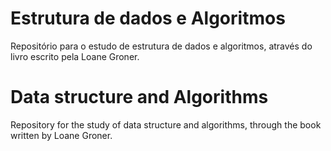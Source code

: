# Estrutura de dados e Algoritmos
Repositório para o estudo de estrutura de dados e algoritmos, através do livro escrito pela Loane Groner.

# Data structure and Algorithms
Repository for the study of data structure and algorithms, through the book written by Loane Groner.
